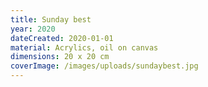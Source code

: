 ```yaml
---
title: Sunday best
year: 2020
dateCreated: 2020-01-01
material: Acrylics, oil on canvas
dimensions: 20 x 20 cm
coverImage: /images/uploads/sundaybest.jpg
---
```

